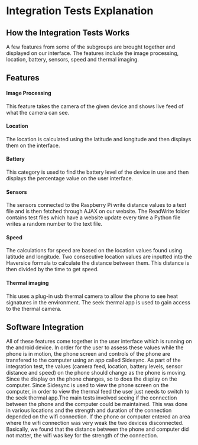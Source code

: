 # Integration Tests Explanation

## How the Integration Tests Works
A few features from some of the subgroups are brought together and displayed on our
interface. The features include the image processing, location, battery, sensors, speed and thermal imaging.

## Features
#### Image Processing
This feature takes the camera of the given device and shows live feed of what the
camera can see.

#### Location
The location is calculated using the latitude and longitude and then displays them
on the interface.

#### Battery
This category is used to find the battery level of the device in use and then displays
the percentage value on the user interface.

#### Sensors
The sensors connected to the Raspberry Pi write distance values to a text file and is then fetched through AJAX on our website. The ReadWrite folder contains test files which have a website update every time a Python file writes a random number to the text file.

#### Speed
The calculations for speed are based on the location values found using latitude and longitude. Two consecutive location values are inputted into the Haversice formula to calculate the distance between them. This distance is then divided by the time to get speed.

#### Thermal imaging
This uses a plug-in usb thermal camera to allow the phone to see heat signatures in the environment. The seek thermal app is used to gain access to the thermal camera. 

## Software Integration
All of these features come together in the user interface which is running on the
android device. In order for the user to assess these values while the phone is in
motion, the phone screen and controls of the phone are transfered to the computer
using an app called Sidesync. As part of the integration test, the values
(camera feed, location, battery levels, sensor distance and speed) on the phone should change as the phone
is moving. Since the display on the phone changes, so to does the display on the
computer. Since Sidesync is used to view the phone screen on the computer, in order to view the thermal feed 
the user just needs to switch to the seek thermal app.The main tests involved seeing if the connection between 
the phone and the computer could be maintained. This was done in various locations and the
strength and duration of the connection depended on the wifi connection. If the
phone or computer entered an area where the wifi connection was very weak the
two devices disconnected. Basically, we found that the distance between the
phone and computer did not matter, the wifi was key for the strength of the
connection.
